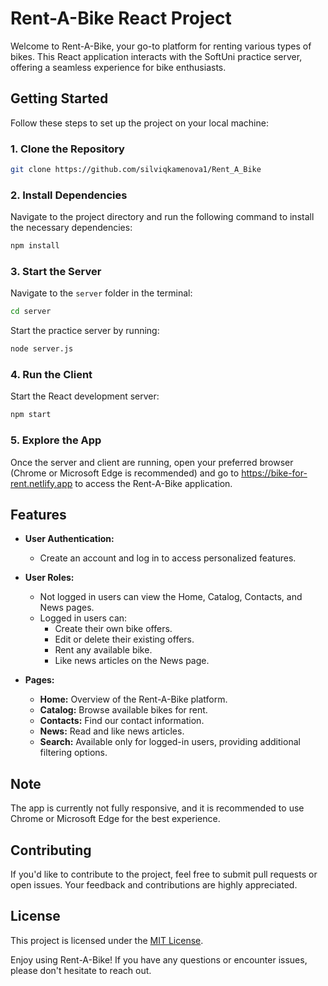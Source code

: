 # Rent-A-Bike React Project

Welcome to Rent-A-Bike, your go-to platform for renting various types of bikes. This React application interacts with the SoftUni practice server, offering a seamless experience for bike enthusiasts.

## Getting Started

Follow these steps to set up the project on your local machine:

### 1. Clone the Repository

```bash
git clone https://github.com/silviqkamenova1/Rent_A_Bike
```

### 2. Install Dependencies

Navigate to the project directory and run the following command to install the necessary dependencies:

```bash
npm install
```

### 3. Start the Server

Navigate to the `server` folder in the terminal:

```bash
cd server
```

Start the practice server by running:

```bash
node server.js
```

### 4. Run the Client

Start the React development server:

```bash
npm start
```

### 5. Explore the App

Once the server and client are running, open your preferred browser (Chrome or Microsoft Edge is recommended) and go to https://bike-for-rent.netlify.app to access the Rent-A-Bike application.

## Features

- **User Authentication:**
  - Create an account and log in to access personalized features.

- **User Roles:**
  - Not logged in users can view the Home, Catalog, Contacts, and News pages.
  - Logged in users can:
    - Create their own bike offers.
    - Edit or delete their existing offers.
    - Rent any available bike.
    - Like news articles on the News page.

- **Pages:**
  - **Home:** Overview of the Rent-A-Bike platform.
  - **Catalog:** Browse available bikes for rent.
  - **Contacts:** Find our contact information.
  - **News:** Read and like news articles.
  - **Search:** Available only for logged-in users, providing additional filtering options.

## Note

The app is currently not fully responsive, and it is recommended to use Chrome or Microsoft Edge for the best experience.

## Contributing

If you'd like to contribute to the project, feel free to submit pull requests or open issues. Your feedback and contributions are highly appreciated.

## License

This project is licensed under the [MIT License](LICENSE).

Enjoy using Rent-A-Bike! If you have any questions or encounter issues, please don't hesitate to reach out.